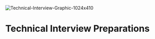 ![Technical-Interview-Graphic-1024x410](https://github.com/El-gibbor/alx-interview_preps/assets/107848793/5cf58662-d7b7-4a45-a231-5528bc1ab766)
# Technical Interview Preparations
